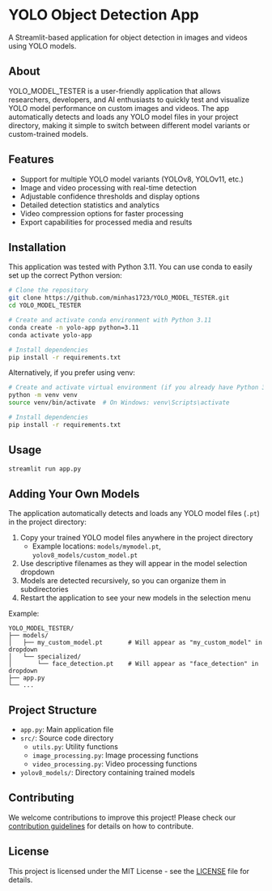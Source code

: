 
# YOLO Object Detection App

A Streamlit-based application for object detection in images and videos using YOLO models.

## About

YOLO_MODEL_TESTER is a user-friendly application that allows researchers, developers, and AI enthusiasts to quickly test and visualize YOLO model performance on custom images and videos. The app automatically detects and loads any YOLO model files in your project directory, making it simple to switch between different model variants or custom-trained models.

## Features

- Support for multiple YOLO model variants (YOLOv8, YOLOv11, etc.)
- Image and video processing with real-time detection
- Adjustable confidence thresholds and display options
- Detailed detection statistics and analytics
- Video compression options for faster processing
- Export capabilities for processed media and results

## Installation

This application was tested with Python 3.11. You can use conda to easily set up the correct Python version:

```bash
# Clone the repository
git clone https://github.com/minhas1723/YOLO_MODEL_TESTER.git
cd YOLO_MODEL_TESTER

# Create and activate conda environment with Python 3.11
conda create -n yolo-app python=3.11
conda activate yolo-app

# Install dependencies
pip install -r requirements.txt
```

Alternatively, if you prefer using venv:

```bash
# Create and activate virtual environment (if you already have Python 3.11)
python -m venv venv
source venv/bin/activate  # On Windows: venv\Scripts\activate

# Install dependencies
pip install -r requirements.txt
```

## Usage

```bash
streamlit run app.py
```

## Adding Your Own Models

The application automatically detects and loads any YOLO model files (`.pt`) in the project directory:

1. Copy your trained YOLO model files anywhere in the project directory
   - Example locations: `models/mymodel.pt`, `yolov8_models/custom_model.pt`
2. Use descriptive filenames as they will appear in the model selection dropdown
3. Models are detected recursively, so you can organize them in subdirectories
4. Restart the application to see your new models in the selection menu

Example:
```
YOLO_MODEL_TESTER/
├── models/
│   ├── my_custom_model.pt       # Will appear as "my_custom_model" in dropdown
│   └── specialized/
│       └── face_detection.pt    # Will appear as "face_detection" in dropdown
├── app.py
└── ...
```

## Project Structure

- `app.py`: Main application file
- `src/`: Source code directory
  - `utils.py`: Utility functions
  - `image_processing.py`: Image processing functions
  - `video_processing.py`: Video processing functions
- `yolov8_models/`: Directory containing trained models

## Contributing

We welcome contributions to improve this project! Please check our [contribution guidelines](CONTRIBUTING.md) for details on how to contribute.

## License

This project is licensed under the MIT License - see the [LICENSE](LICENSE) file for details.

